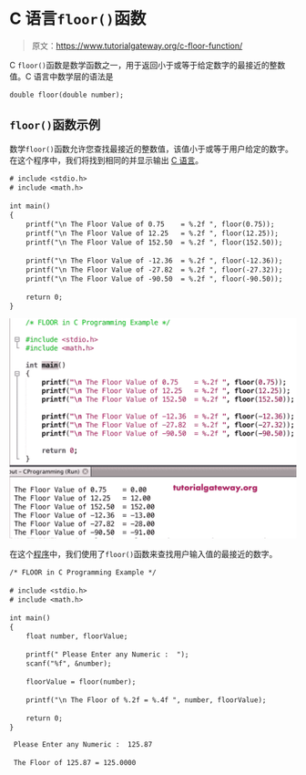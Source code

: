 # C 语言`floor()`函数

> 原文：<https://www.tutorialgateway.org/c-floor-function/>

C `floor()`函数是数学函数之一，用于返回小于或等于给定数字的最接近的整数值。C 语言中数学层的语法是

```
double floor(double number);
```

## `floor()`函数示例

数学`floor()`函数允许您查找最接近的整数值，该值小于或等于用户给定的数字。在这个程序中，我们将找到相同的并显示输出 [C 语言](https://www.tutorialgateway.org/c-programming/)。

```
# include <stdio.h>
# include <math.h>

int main()
{
    printf("\n The Floor Value of 0.75    = %.2f ", floor(0.75));
    printf("\n The Floor Value of 12.25   = %.2f ", floor(12.25));    
    printf("\n The Floor Value of 152.50  = %.2f ", floor(152.50));

    printf("\n The Floor Value of -12.36  = %.2f ", floor(-12.36)); 
    printf("\n The Floor Value of -27.82  = %.2f ", floor(-27.32));  
    printf("\n The Floor Value of -90.50  = %.2f ", floor(-90.50));

    return 0;
}
```

![C floor Function 1](img/4bd06366aed8044c21c2ebc5baae8183.png)

在这个[程序](https://www.tutorialgateway.org/c-programming-examples/)中，我们使用了`floor()`函数来查找用户输入值的最接近的数字。

```
/* FLOOR in C Programming Example */

# include <stdio.h>
# include <math.h>

int main()
{
    float number, floorValue;

    printf(" Please Enter any Numeric :  ");
    scanf("%f", &number);

    floorValue = floor(number);

    printf("\n The Floor of %.2f = %.4f ", number, floorValue);

    return 0;
}
```

```
 Please Enter any Numeric :  125.87

 The Floor of 125.87 = 125.0000
```